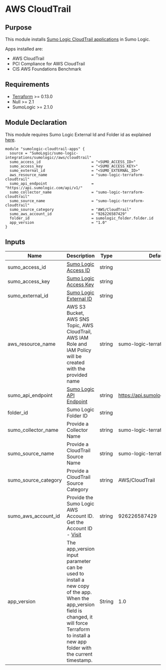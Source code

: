 # AWS CloudTrail

## Purpose

This module installs [Sumo Logic CloudTrail applications](https://help.sumologic.com/07Sumo-Logic-Apps/01Amazon_and_AWS/AWS_CloudTrail) in Sumo Logic.

Apps installed are:
- AWS CloudTrail
- PCI Compliance for AWS CloudTrail
- CIS AWS Foundations Benchmark

## Requirements

* [Terraform](https://www.terraform.io/downloads.html) >= 0.13.0
* Null >= 2.1
* SumoLogic >= 2.1.0

## Module Declaration

This module requires Sumo Logic External Id and Folder id as explained [here](https://github.com/SumoLogic/terraform-sumologic-sumo-logic-integrations#prerequisites-for-using-modules).

```shell
module "sumologic-cloudtrail-apps" {
  source = "SumoLogic/sumo-logic-integrations/sumologic//aws/cloudtrail"
  sumo_access_id                       = "<SUMO_ACCESS_ID>"
  sumo_access_key                      = "<SUMO_ACCESS_KEY>"
  sumo_external_id                     = "<SUMO_EXTERNAL_ID>"
  aws_resource_name                    = "sumo-logic-terraform-cloudtrail"
  sumo_api_endpoint                    = "https://api.sumologic.com/api/v1/"
  sumo_collector_name                  = "sumo-logic-terraform-cloudtrail"
  sumo_source_name                     = "sumo-logic-terraform-cloudtrail"
  sumo_source_category                 = "AWS/CloudTrail"
  sumo_aws_account_id                  = "926226587429"
  folder_id                            = sumologic_folder.folder.id
  app_version                          = "1.0"
}
```

## Inputs

| Name | Description | Type | Default | Required |
|------|-------------|------|---------|:-----:|
|sumo_access_id|[Sumo Logic Access ID](https://help.sumologic.com/Manage/Security/Access-Keys)|string||yes
|sumo_access_key|[Sumo Logic Access Key](https://help.sumologic.com/Manage/Security/Access-Keys)|string||yes
|sumo_external_id|[Sumo Logic External ID](https://help.sumologic.com/03Send-Data/Sources/02Sources-for-Hosted-Collectors/Amazon-Web-Services/Grant-Access-to-an-AWS-Product#iam-role)|string||yes
|aws_resource_name|AWS S3 Bucket, AWS SNS Topic, AWS CloudTrail, AWS IAM Role and IAM Policy will be created with the provided name|string|sumo-logic-terraform-cloudtrail|no
|sumo_api_endpoint|[Sumo Logic API Endpoint](https://help.sumologic.com/APIs/General-API-Information/Sumo-Logic-Endpoints-and-Firewall-Security)|string|https://api.sumologic.com/api/v1/|yes
|folder_id|Sumo Logic Folder ID|string||yes
|sumo_collector_name|Provide a Collector Name|string|sumo-logic-terraform-cloudtrail|no
|sumo_source_name|Provide a CloudTrail Source Name|string|sumo-logic-terraform-cloudtrail|no
|sumo_source_category|Provide a CloudTrail Source Category|string|AWS/CloudTrail|no
|sumo_aws_account_id|Provide the Sumo Logic AWS Account ID. Get the Account ID - [Visit](https://help.sumologic.com/03Send-Data/Sources/02Sources-for-Hosted-Collectors/Amazon-Web-Services/Grant-Access-to-an-AWS-Product#iam-role)|string|926226587429|no
|app_version|The app_version input parameter can be used to install a new copy of the app. When the app_version field is changed, it will force Terraform to install a new app folder with the current timestamp.|String|1.0|no